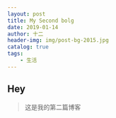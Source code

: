 ```yaml
---
layout: post
title: My Second bolg
date: 2019-01-14
author: 十二
header-img: img/post-bg-2015.jpg
catalog: true
tags:
    - 生活
---
```


## Hey
>这是我的第二篇博客

